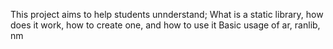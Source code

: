 This project aims to help students unnderstand;
What is a static library, how does it work, how to create one, and how to use it
Basic usage of ar, ranlib, nm
